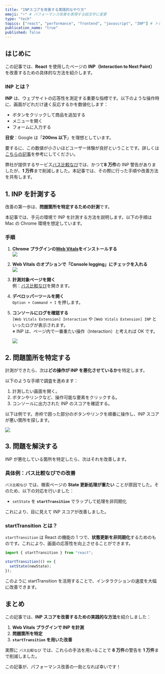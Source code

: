 ```yaml
---
title: "INPスコアを改善する実践的なやり方"
emoji: "⚡" # パフォーマンス改善を表現する絵文字に変更
type: "tech"
topics: ["react", "performance", "frontend", "javascript", "INP"] # トピックを追加
publication_name: "true"
published: false
---
```


## はじめに

この記事では、**React** を使用したページの **INP（Interaction to Next Paint）** を改善するための具体的な方法を紹介します。

### INP とは？

**INP** は、ウェブサイトの応答性を測定する重要な指標です。以下のような操作時に、画面がどれだけ速く反応するかを数値化します：

- ボタンをクリックして商品を追加する
- メニューを開く
- フォームに入力する

**目安**：Google は「**200ms 以下**」を理想としています。

要するに、この数値が小さいほどユーザー体験が良好ということです。詳しくは[こちらの記事](https://zenn.dev/lclco/articles/13b051353bd7e3)を参考にしてください。

弊社が提供するサービス[バス比較なび](https://www.bushikaku.net/)では、かつて**8 万件**の INP 警告がありましたが、**1 万件**まで削減しました。本記事では、その際に行った手順や改善方法を共有します。

## 1. INP を計測する

改善の第一歩は、**問題箇所を特定するための計測**です。

本記事では、手元の環境で INP を計測する方法を説明します。以下の手順は Mac の Chrome 環境を想定しています。

### 手順

1. **Chrome プラグインの[Web Vitals](https://chromewebstore.google.com/detail/web-vitals/ahfhijdlegdabablpippeagghigmibma?hl=ja&pli=1)をインストールする**  
   ![](../images/article-2024-12-09/image.png)

2. **Web Vitals のオプションで「Console logging」にチェックを入れる**  
   ![](../images/article-2024-12-09/image2.png)

3. **計測対象ページを開く**  
   例：[バス比較なび](https://www.bushikaku.net/search/tokyo_osaka/)を開きます。

4. **デベロッパーツールを開く**  
   `Option + Command + I` を押します。

5. **コンソールにログを確認する**  
   `[Web Vitals Extension] Interaction` や `[Web Vitals Extension] INP` といったログが表示されます。  
   ※ INP は、ページ内で一番重たい操作（Interaction）と考えれば OK です。

   ![](../images/article-2024-12-09/image3.png)

## 2. 問題箇所を特定する

計測ができたら、次は**どの操作が INP を悪化させているか**を特定します。

以下のような手順で調査を進めます：

1. 計測したい画面を開く。
2. ボタンやリンクなど、操作可能な要素をクリックする。
3. コンソールに出力された INP のスコアを確認する。

以下は例です。赤枠で囲った部分のボタンやリンクを順番に操作し、INP スコアが悪い箇所を探します。

![](../images/article-2024-12-09/image4.png)

## 3. 問題を解決する

INP が悪化している箇所を特定したら、次はそれを改善します。

### 具体例：バス比較なびでの改善

`バス比較なび` では、検索ページの **State 更新処理が重たい** ことが原因でした。そのため、以下の対応を行いました：

- `setState` を **`startTransition`** でラップして処理を非同期化

これにより、目に見えて INP スコアが改善しました。

### startTransition とは？

`startTransition` は React の機能の 1 つで、**状態更新を非同期化**するためのものです。これにより、画面の応答性を向上させることができます。

```javascript
import { startTransition } from "react";

startTransition(() => {
  setState(newState);
});
```

このように startTransition を活用することで、インタラクションの速度を大幅に改善できます。

## まとめ

この記事では、**INP スコアを改善するための実践的な方法**を紹介しました：

1. **Web Vitals プラグインで INP を計測**
2. **問題箇所を特定**
3. **`startTransition` を用いた改善**

実際に `バス比較なび` では、これらの手法を用いることで **8 万件**の警告を **1 万件**まで削減しました。

この記事が、パフォーマンス改善の一助となれば幸いです！
